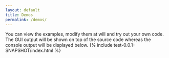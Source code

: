 ```yaml
---
layout: default
title: Demos
permalink: /demos/
---
```

You can view the examples, modify them at will and try out your own code. The GUI output will be shown on top of the source code whereas the console output will be displayed below.
{% include test-0.0.1-SNAPSHOT/index.html %}
